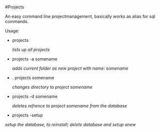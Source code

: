 #Projects

An easy command line projectmanagement, basically works as alias for sql commands.

Usage:

 - projects
 
   _lists up all projects_
 - projects -a somename

   _adds current folder as new project with name: somename_
 - . projects somename
 
   _changes directory to project somename_  
 - projects -d somename
 
   _deletes refrence to project somename from the database_
   
 - projects -setup
 
  _setup the database, to reinstall; delete database and setup anew_